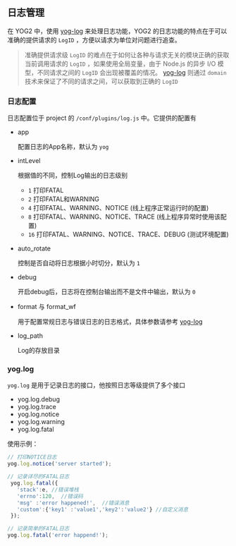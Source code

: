 ---
---

## 日志管理

在 YOG2 中，使用 [yog-log](https://github.com/fex-team/yog-log) 来处理日志功能，YOG2 的日志功能的特点在于可以准确的提供请求的 `LogID` ，方便以请求为单位对问题进行追查。

> 准确提供请求级 `LogID` 的难点在于如何让各种与请求无关的模块正确的获取当前调用请求的 `LogID` ，如果使用全局变量，由于 Node.js 的异步 I/O 模型，不同请求之间的 `LogID` 会出现被覆盖的情况。 [yog-log](https://github.com/fex-team/yog-log) 则通过 `domain` 技术来保证了不同的请求之间，可以获取到正确的 `LogID`

### 日志配置

日志配置位于 project 的 `/conf/plugins/log.js` 中。它提供的配置有

- app

    配置日志的App名称，默认为 `yog`

- intLevel

    根据值的不同，控制Log输出的日志级别

    * `1`   打印FATAL
    * `2`   打印FATAL和WARNING
    * `4`   打印FATAL、WARNING、NOTICE (线上程序正常运行时的配置)
    * `8`   打印FATAL、WARNING、NOTICE、TRACE (线上程序异常时使用该配置)
    * `16`  打印FATAL、WARNING、NOTICE、TRACE、DEBUG (测试环境配置)

- auto_rotate

    控制是否自动将日志根据小时切分，默认为 `1`

- debug

    开启debug后，日志将在控制台输出而不是文件中输出，默认为 `0`

- format 与 format_wf

    用于配置常规日志与错误日志的日志格式，具体参数请参考 [yog-log](https://github.com/fex-team/yog-log)

- log_path

    Log的存放目录

### yog.log

`yog.log` 是用于记录日志的接口，他按照日志等级提供了多个接口

- yog.log.debug
- yog.log.trace
- yog.log.notice
- yog.log.warning
- yog.log.fatal

使用示例：

```javascript
// 打印NOTICE日志
yog.log.notice('server started');

// 记录详尽的FATAL日志
 yog.log.fatal({
   'stack':e, //错误堆栈
   'errno':120,  //错误码
   'msg' :'error happened!',  //错误消息
   'custom':{'key1' :'value1','key2':'value2'} //自定义消息
 });

// 记录简单的FATAL日志
yog.log.fatal('error happend!');
```
